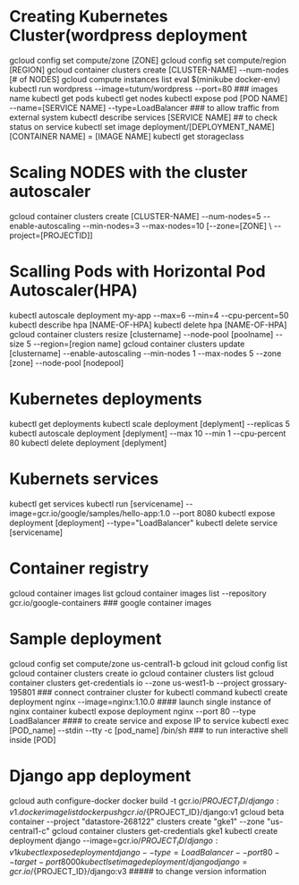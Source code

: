 # Creating Kubernetes Cluster(wordpress deployment
gcloud config set compute/zone [ZONE]
gcloud config set compute/region [REGION]
gcloud container clusters create [CLUSTER-NAME] --num-nodes [# of NODES]
gcloud compute instances list
eval $(minikube docker-env)
kubectl run wordpress --image=tutum/wordpress --port=80 ### images name
kubectl get pods
kubectl get nodes
kubectl expose pod [POD NAME] --name=[SERVICE NAME] --type=LoadBalancer ### to allow traffic from external system
kubectl describe services [SERVICE NAME] ## to check status on service
kubectl set image deployment/[DEPLOYMENT_NAME] [CONTAINER NAME] = [IMAGE NAME]
kubectl get storageclass

# Scaling NODES with the cluster autoscaler
gcloud container clusters create [CLUSTER-NAME] --num-nodes=5 --enable-autoscaling --min-nodes=3 --max-nodes=10 [--zone=[ZONE] \ --project=[PROJECTID]]

# Scalling Pods with Horizontal Pod Autoscaler(HPA)
kubectl autoscale deployment my-app --max=6 --min=4 --cpu-percent=50
kubectl describe hpa [NAME-OF-HPA]
kubectl delete hpa [NAME-OF-HPA]
gcloud container clusters resize [clustername] --node-pool [poolname] --size 5 --region=[region name]
gcloud container clusters update [clustername] --enable-autoscaling --min-nodes 1 --max-nodes 5 --zone [zone] --node-pool [nodepool]

# Kubernetes deployments
kubectl get deployments
kubectl scale deployment [deplyment] --replicas 5
kubectl autoscale deployment [deplyment] --max 10 --min 1 --cpu-percent 80
kubectl delete deployment [deplyment]

# Kubernets services
kubectl get services
kubectl run [servicename] --image=gcr.io/google/samples/hello-app:1.0 --port 8080
kubectl expose deployment [deployment] --type="LoadBalancer"
kubectl delete service [servicename]

# Container registry
gcloud container images list
gcloud container images list --repository gcr.io/google-containers ### google container images


# Sample deployment
gcloud config set compute/zone us-central1-b
gcloud init
gcloud config list
gcloud container clusters create io
gcloud container clusters list
gcloud container clusters get-credentials io --zone us-west1-b --project grossary-195801 ### connect contrainer cluster for kubectl command
kubectl create deployment nginx --image=nginx:1.10.0 #### launch single instance of nginx container
kubectl expose deployment nginx --port 80 --type LoadBalancer #### to create service and expose IP to service
kubectl exec [POD_name] --stdin --tty -c [pod_name] /bin/sh ### to run interactive shell inside [POD]


# Django app deployment
gcloud auth configure-docker
docker build -t gcr.io/${PROJECT_ID}/django:v1 .
docker image list
docker push gcr.io/${PROJECT_ID}/django:v1
gcloud beta container --project "datastore-268122" clusters create "gke1" --zone "us-central1-c"
gcloud container clusters get-credentials gke1
kubectl create deployment django --image=gcr.io/${PROJECT_ID}/django:v1
kubectl expose deployment django --type=LoadBalancer --port 80 --target-port 8000
kubectl set image deployment/django django=gcr.io/${PROJECT_ID}/django:v3 ##### to change version information
